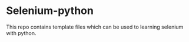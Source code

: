 # Selenium-python
This repo contains template files which can be used to learning selenium with python.
